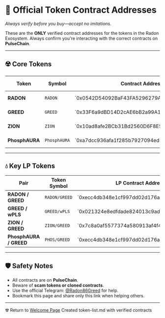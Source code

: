 # 📜 Official Token Contract Addresses  
*Always verify before you buy—accept no imitations.*

These are the **ONLY** verified contract addresses for the tokens in the Radon Exosystem. Always confirm you're interacting with the correct contracts on **PulseChain**.

---

## ☢️ Core Tokens

| Token         | Symbol     | Contract Address                                     | Explorer Link |
|---------------|------------|------------------------------------------------------|----------------|
| **RADON**     | `RADON`    | `0x0542D54092BaF43FA5296279A860e0A1B7ED7532          | [View on PulseScan](https://midgard.wtf) |
| **GREED**     | `GREED`    | `0x33F6a9dBD14D2cAE6bB2a99A177806eFD81B884B          | [View on PulseScan](https://midgard.wtf) |
| **ZION**      | `ZION`     | `0x10ad8afe2BCb31Bd2560D6F8E58e7E5165181EAe          | [View on PulseScan](https://midgard.wtf) |
| **PhosphAURA**| `PhosphAURA` | `0xa7dcc936afa1f285b7927094ed501dcd559db6ef        | [View on PulseScan](https://midgard.wtf) |

---

## 💧 Key LP Tokens

| Pair                    | Token Symbol         | LP Contract Address                        | |
|------------------------|----------------------|---------------------------------------------|----------------|
| **RADON / GREED**      | `RADON/GREED`        | `0xecc4db348e1cf997dd02d176ad16a81bf856f8dd| [PulseX](https://pulsex.com) |
| **GREED / wPLS**       | `GREED/wPLS`         | `0x021324e8edfdade824013c9ad1efaf29c929f11e| [PulseX](https://pulsex.com) |
| **ZION / GREED**       | `ZION/GREED`         | `0x7c8a0af5577374a580913af4f4a34ccd87bf4ab2| [PulseX](https://pulsex.com) |
| **PhosphAURA / GREED** | `PHOS/GREED`         | `0xecc4db348e1cf997dd02d176ad16a81bf856f8dd| [PulseX](https://pulsex.com) |

---

## 🛡️ Safety Notes

- All contracts are on **PulseChain**.
- Beware of **scam tokens or cloned contracts**.
- Use the official Telegram: [@Radon86Greed](https://t.me/Radon86Greed) for help.
- Bookmark this page and share only this link when helping others.

---

☢️ Return to [Welcome Page](./README.md)
Created token-list.md with verified contracts

